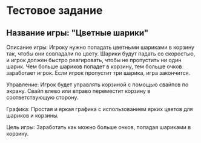 # Тестовое задание

## Название игры: "Цветные шарики"

Описание игры: Игроку нужно попадать цветными шариками в корзину так, чтобы они совпадали по цвету. Шарики будут падать со скоростью, и игрок должен быстро реагировать, чтобы не пропустить ни один шарик. Чем больше шариков попадет в корзину, тем больше очков заработает игрок. Если игрок пропустит три шарика, игра закончится.

Управление: Игрок будет управлять корзиной с помощью свайпов по экрану. Свайп влево или вправо переместит корзину в соответствующую сторону.

Графика: Простая и яркая графика с использованием ярких цветов для шариков и корзины.

Цель игры: Заработать как можно больше очков, попадая шариками в корзину.
